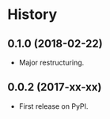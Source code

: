 # History

## 0.1.0 (2018-02-22)

* Major restructuring.

## 0.0.2 (2017-xx-xx)

* First release on PyPI.
